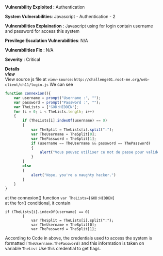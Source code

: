 **Vulnerability Exploited** : Authentication

**System Vulnerabilities**: Javascript - Authentication - 2

**Vulnerabilities Explaination** : Javascript using for login contain username and password for access this system

**Previlege Escalation Vulnerabilities**: N/A

**Vulnerabilities Fix** : N/A

**Severity** : Critical

**Details**  
***view***   
View source js file at `view-source:http://challenge01.root-me.org/web-client/ch11/login.js` 
We can see 
```javascript
function connexion(){
    var username = prompt("Username :", "");
    var password = prompt("Password :", "");
    var TheLists = ["GOD:HIDDEN"];
    for (i = 0; i < TheLists.length; i++)
    {
        if (TheLists[i].indexOf(username) == 0)
        {
            var TheSplit = TheLists[i].split(":");
            var TheUsername = TheSplit[0];
            var ThePassword = TheSplit[1];
            if (username == TheUsername && password == ThePassword)
            {
                alert("Vous pouvez utiliser ce mot de passe pour valider ce challenge (en majuscules) / You can use this password to validate this challenge (uppercase)");
            }
        }
        else
        {
            alert("Nope, you're a naughty hacker.")
        }
    }
}
```
at the connexion() function `var TheLists=[GOD:HIDDEN]`  
at the for() conditional, it contain 
```
if (TheLists[i].indexOf(username) == 0)
        {
            var TheSplit = TheLists[i].split(":");
            var TheUsername = TheSplit[0];
            var ThePassword = TheSplit[1];
```
According to Code in above, the credentials used to access the system is formatted 
`[TheUsername:ThePassword]` and this information is taken on variable `TheList`
Use this credential to get flags.